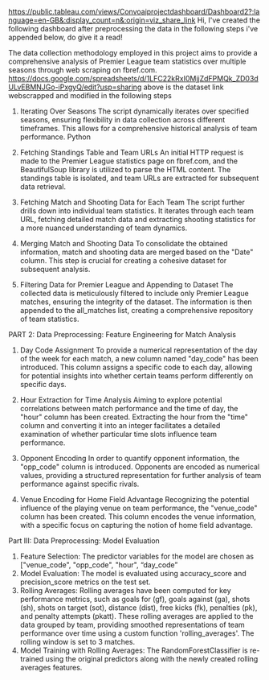 
https://public.tableau.com/views/Convoaiprojectdashboard/Dashboard2?:language=en-GB&:display_count=n&:origin=viz_share_link
Hi, I've created the following dashboard after preprocessing the data in the following steps i've appended below, do give it a read!

The data collection methodology employed in this project aims to provide a comprehensive analysis of Premier League team statistics over multiple seasons through web scraping on fbref.com.
https://docs.google.com/spreadsheets/d/1LFC22kRxI0MjjZdFPMQk_ZD03dULvEBMNJGo-iPxgyQ/edit?usp=sharing
above is the dataset link webscrapped and modified in the following steps
1. Iterating Over Seasons
The script dynamically iterates over specified seasons, ensuring flexibility in data collection across different timeframes. This allows for a comprehensive historical analysis of team performance.
Python

2. Fetching Standings Table and Team URLs
An initial HTTP request is made to the Premier League statistics page on fbref.com, and the BeautifulSoup library is utilized to parse the HTML content. The standings table is isolated, and team URLs are extracted for subsequent data retrieval.

3. Fetching Match and Shooting Data for Each Team
The script further drills down into individual team statistics. It iterates through each team URL, fetching detailed match data and extracting shooting statistics for a more nuanced understanding of team dynamics.

4. Merging Match and Shooting Data
To consolidate the obtained information, match and shooting data are merged based on the "Date" column. This step is crucial for creating a cohesive dataset for subsequent analysis.
5. Filtering Data for Premier League and Appending to Dataset
The collected data is meticulously filtered to include only Premier League matches, ensuring the integrity of the dataset. The information is then appended to the all_matches list, creating a comprehensive repository of team statistics.

PART 2: Data Preprocessing: Feature Engineering for Match Analysis
1. Day Code Assignment
To provide a numerical representation of the day of the week for each match, a new column named "day_code" has been introduced. This column assigns a specific code to each day, allowing for potential insights into whether certain teams perform differently on specific days.

2. Hour Extraction for Time Analysis
Aiming to explore potential correlations between match performance and the time of day, the "hour" column has been created. Extracting the hour from the "time" column and converting it into an integer facilitates a detailed examination of whether particular time slots influence team performance.
3. Opponent Encoding
In order to quantify opponent information, the "opp_code" column is introduced. Opponents are encoded as numerical values, providing a structured representation for further analysis of team performance against specific rivals.
4. Venue Encoding for Home Field Advantage
Recognizing the potential influence of the playing venue on team performance, the "venue_code" column has been created. This column encodes the venue information, with a specific focus on capturing the notion of home field advantage.


Part III: Data Preprocessing: Model Evaluation
1. Feature Selection:
The predictor variables for the model are chosen as ["venue_code", "opp_code", "hour", “day_code”
2. Model Evaluation:
The model is evaluated using accuracy_score and precision_score metrics on the test set.
3. Rolling Averages:
Rolling averages have been computed for key performance metrics, such as goals for (gf), goals against (ga), shots (sh), shots on target (sot), distance (dist), free kicks (fk), penalties (pk), and penalty attempts (pkatt). These rolling averages are applied to the data grouped by team, providing smoothed representations of team performance over time using a custom function 'rolling_averages'. The rolling window is set to 3 matches.
4. Model Training with Rolling Averages:
The RandomForestClassifier is re-trained using the original predictors along with the newly created rolling averages features.
